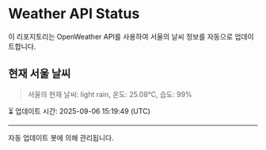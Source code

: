 
# Weather API Status

이 리포지토리는 OpenWeather API를 사용하여 서울의 날씨 정보를 자동으로 업데이트합니다.

## 현재 서울 날씨
> 서울의 현재 날씨: light rain, 온도: 25.08°C, 습도: 99%

⏳ 업데이트 시간: 2025-09-06 15:19:49 (UTC)

---
자동 업데이트 봇에 의해 관리됩니다.

